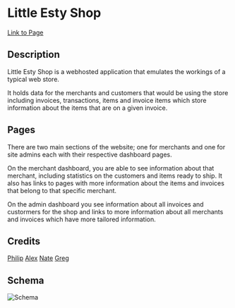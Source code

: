 # Little Esty Shop

[Link to Page](https://quiet-sands-26565.herokuapp.com)

## Description

Little Esty Shop is a webhosted application that emulates the workings of a typical web store.

It holds data for the merchants and customers that would be using the store including invoices, transactions, items and invoice items which store information about the items that are on a given invoice.

## Pages

There are two main sections of the website; one for merchants and one for site admins each with their respective dashboard pages.

On the merchant dashboard, you are able to see information about that merchant, including statistics on the customers and items ready to ship. It also has links to pages with more information about the items and invoices that belong to that specific merchant.

On the admin dashboard you see information about all invoices and custormers for the shop and links to more information about all merchants and invoices which have more tailored information.

## Credits

[Philip](https://github.com/PhiMed)
[Alex](https://github.com/AlexMMcConnell)
[Nate](https://github.com/yosoynatebrown)
[Greg](https://github.com/GregoryJFischer)

## Schema

![Schema](https://i.imgur.com/OFsq5Kc.png)
